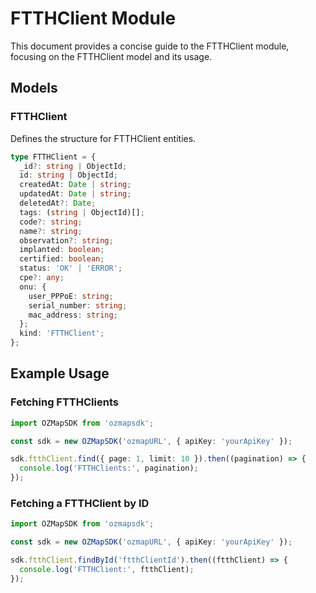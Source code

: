 # FTTHClient Module

This document provides a concise guide to the FTTHClient module, focusing on the FTTHClient model and its usage.

## Models

### FTTHClient

Defines the structure for FTTHClient entities.

```typescript
type FTTHClient = {
  _id?: string | ObjectId;
  id: string | ObjectId;
  createdAt: Date | string;
  updatedAt: Date | string;
  deletedAt?: Date;
  tags: (string | ObjectId)[];
  code?: string;
  name?: string;
  observation?: string;
  implanted: boolean;
  certified: boolean;
  status: 'OK' | 'ERROR';
  cpe?: any;
  onu: {
    user_PPPoE: string;
    serial_number: string;
    mac_address: string;
  };
  kind: 'FTTHClient';
};
```

## Example Usage

### Fetching FTTHClients

```typescript
import OZMapSDK from 'ozmapsdk';

const sdk = new OZMapSDK('ozmapURL', { apiKey: 'yourApiKey' });

sdk.ftthClient.find({ page: 1, limit: 10 }).then((pagination) => {
  console.log('FTTHClients:', pagination);
});
```

### Fetching a FTTHClient by ID

```typescript
import OZMapSDK from 'ozmapsdk';

const sdk = new OZMapSDK('ozmapURL', { apiKey: 'yourApiKey' });

sdk.ftthClient.findById('ftthClientId').then((ftthClient) => {
  console.log('FTTHClient:', ftthClient);
});
```
